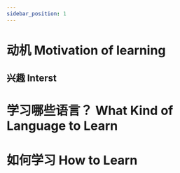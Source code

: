 ```yaml
---
sidebar_position: 1
---
```


# 动机 Motivation of learning

## 兴趣 Interst

# 学习哪些语言？ What Kind of Language to Learn

# 如何学习 How to Learn

